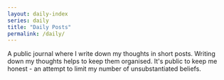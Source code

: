 ```yaml
---
layout: daily-index
series: daily
title: "Daily Posts"
permalink: /daily/
---
```


A public journal where I write down my thoughts in short posts.
Writing down my thoughts helps to keep them organised.
It's public to keep me honest - an attempt to limit my number of unsubstantiated beliefs.
